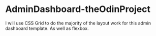 # AdminDashboard-theOdinProject
I will use CSS Grid to do the majority of the layout work for this admin dashboard template. As well as flexbox. 